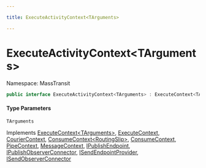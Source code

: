 ```yaml
---

title: ExecuteActivityContext<TArguments>

---
```


# ExecuteActivityContext\<TArguments\>

Namespace: MassTransit

```csharp
public interface ExecuteActivityContext<TArguments> : ExecuteContext<TArguments>, ExecuteContext, CourierContext, ConsumeContext<RoutingSlip>, ConsumeContext, PipeContext, MessageContext, IPublishEndpoint, IPublishObserverConnector, ISendEndpointProvider, ISendObserverConnector
```

#### Type Parameters

`TArguments`<br/>

Implements [ExecuteContext\<TArguments\>](../masstransit/executecontext-1), [ExecuteContext](../masstransit/executecontext), [CourierContext](../masstransit/couriercontext), [ConsumeContext\<RoutingSlip\>](../masstransit/consumecontext-1), [ConsumeContext](../masstransit/consumecontext), [PipeContext](../masstransit/pipecontext), [MessageContext](../masstransit/messagecontext), [IPublishEndpoint](../masstransit/ipublishendpoint), [IPublishObserverConnector](../masstransit/ipublishobserverconnector), [ISendEndpointProvider](../masstransit/isendendpointprovider), [ISendObserverConnector](../masstransit/isendobserverconnector)

